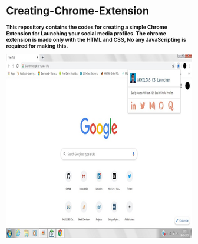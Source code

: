 # Creating-Chrome-Extension

**This repository contains the codes for creating a simple Chrome Extension for Launching your social media profiles.
  The chrome extension is made only with the HTML and CSS, No any JavaScripting is required for making this.**

<img src="https://github.com/akhilaku/Creating-Chrome-Extension/blob/master/Akhil%20Launcher.jpg" width="900" height="500">
